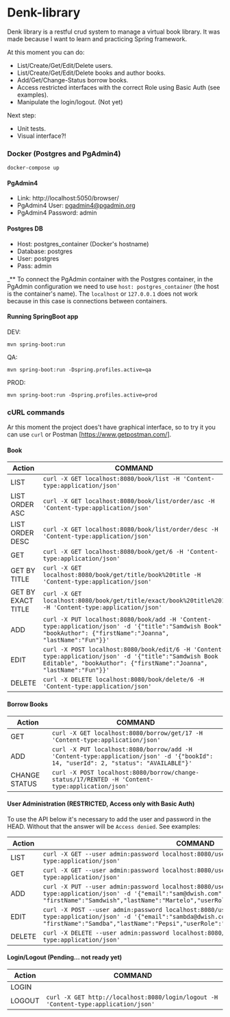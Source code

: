# Denk-library

Denk library is a restful crud system to manage a virtual book library. It was made because I want to learn and practicing Spring framework.

At this moment you can do:

  - List/Create/Get/Edit/Delete users.
  - List/Create/Get/Edit/Delete books and author books.
  - Add/Get/Change-Status borrow books.
  - Access restricted interfaces with the correct Role using Basic Auth (see examples).
  - Manipulate the login/logout. (Not yet)
  
Next step:
  
  - Unit tests.
  - Visual interface?!

### Docker (Postgres and PgAdmin4)

``
docker-compose up
``

#### PgAdmin4
- Link: http://localhost:5050/browser/
- PgAdmin4 User: pgadmin4@pgadmin.org
- PgAdmin4 Password: admin

#### Postgres DB 
- Host: postgres_container (Docker's hostname)
- Database: postgres
- User: postgres
- Pass: admin

_** To connect the PgAdmin container with the Postgres container, in the PgAdmin configuration we need to use `host: postgres_container` (the host is the container's name). The `localhost` or `127.0.0.1` does not work because in this case is connections between containers.

#### Running SpringBoot app

DEV:

`mvn spring-boot:run`

QA:

`mvn spring-boot:run -Dspring.profiles.active=qa`

PROD:

`mvn spring-boot:run -Dspring.profiles.active=prod`


### cURL commands

Ar this moment the project does't have graphical interface, so to try it you can use `curl` or Postman [https://www.getpostman.com/].

#### Book
| Action | COMMAND |
| ------ | ------ |
| LIST | `curl -X GET localhost:8080/book/list -H 'Content-type:application/json'` |
| LIST ORDER ASC | `curl -X GET localhost:8080/book/list/order/asc -H 'Content-type:application/json'` |
| LIST ORDER DESC | `curl -X GET localhost:8080/book/list/order/desc -H 'Content-type:application/json'` |
| GET | `curl -X GET localhost:8080/book/get/6 -H 'Content-type:application/json'` |
| GET BY TITLE| `curl -X GET localhost:8080/book/get/title/book%20title -H 'Content-type:application/json'` |
| GET BY EXACT TITLE| `curl -X GET localhost:8080/book/get/title/exact/book%20title%201 -H 'Content-type:application/json'` |
| ADD | `curl -X PUT localhost:8080/book/add -H 'Content-type:application/json' -d '{"title":"Samdwish Book", "bookAuthor": {"firstName":"Joanna", "lastName":"Fun"}}'` |
| EDIT | `curl -X POST localhost:8080/book/edit/6 -H 'Content-type:application/json' -d '{"title":"Samdwish Book Editable", "bookAuthor": {"firstName":"Joanna", "lastName":"Fun"}}'` |
| DELETE | `curl -X DELETE localhost:8080/book/delete/6 -H 'Content-type:application/json'` |

#### Borrow Books
| Action | COMMAND |
| ------ | ------ |
| GET | `curl -X GET localhost:8080/borrow/get/17 -H 'Content-type:application/json'` |
| ADD | `curl -X PUT localhost:8080/borrow/add -H 'Content-type:application/json' -d '{"bookId": 14, "userId": 2, "status": "AVAILABLE"}'` |
| CHANGE STATUS | `curl -X POST localhost:8080/borrow/change-status/17/RENTED -H 'Content-type:application/json'` |

#### User Administration (RESTRICTED, Access only with Basic Auth)

To use the API below it's necessary to add the user and password in the HEAD. Without that the answer will be `Access denied`. See examples:

| Action | COMMAND |
| ------ | ------ |
| LIST | `curl -X GET --user admin:password localhost:8080/user/list -H 'Content-type:application/json'` |
| GET | `curl -X GET --user admin:password localhost:8080/user/get/2 -H 'Content-type:application/json'` |
| ADD |`curl -X PUT --user admin:password localhost:8080/user/add -H 'Content-type:application/json' -d '{"email":"sam@dwish.com", "firstName":"Samdwish","lastName":"Martelo","userRole":"LIBRARIAN","password":"xyxy2"}'` |
| EDIT | `curl -X POST --user admin:password localhost:8080/user/edit/3 -H 'Content-type:application/json' -d '{"email":"sambda@dwish.com", "firstName":"Samdba","lastName":"Pepsi","userRole":"LIBRARIAN","password":"xyxy2"}'` |
| DELETE | `curl -X DELETE --user admin:password localhost:8080/user/delete/2 -H 'Content-type:application/json'` |


#### Login/Logout (Pending... not ready yet)
| Action | COMMAND |
| ------ | ------ |
| LOGIN |  |
| LOGOUT | `curl -X GET http://localhost:8080/login/logout -H 'Content-type:application/json'` |
